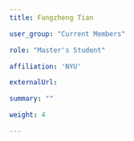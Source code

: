 ```yaml
---
title: Fangzheng Tian

user_group: "Current Members"

role: "Master's Student"

affiliation: 'NYU'

externalUrl: 

summary: ""

weight: 4

---
```



